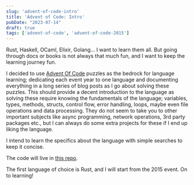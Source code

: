 ```yaml
---
slug: 'advent-of-code-intro'
title: 'Advent of Code: Intro'
pubDate: "2023-07-14"
draft: true
tags: ['advent-of-code', 'advent-of-code-2015']
---
```


Rust, Haskell, OCaml, Elixir, Golang... I want to learn them all. But going through docs or books is not always that much fun, and I want to keep the learning journey fun.

I decided to use [Advent Of Code](https://adventofcode.com/) puzzles as the bedrock for language learning; dedicating each event year to one language and documenting everything in a long series of blog posts as I go about solving these puzzles. This should provide a decent introduction to the language as solving these require knowing the fundamentals of the language; variables, types, methods, structs, control flow, error handling, loops, maybe even file operations and data processing. They do not seem to take you to other important subjects like async programming, network operations, 3rd party packages etc., but I can always do some extra projects for these if I end up liking the language.

I intend to learn the specifics about the language with simple searches to keep it concise.

The code will live in [this repo](https://github.com/Ozencb/aoc).

The first language of choice is Rust, and I will start from the 2015 event. On to learning! 